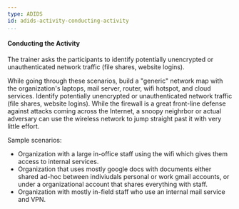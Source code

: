 ```yaml
---
type: ADIDS
id: adids-activity-conducting-activity
...
```


#### Conducting the Activity

The trainer asks the participants to identify potentially unencrypted or unauthenticated network traffic (file shares, website logins).


While going through these scenarios, build a "generic" network map with the organization's laptops, mail server, router, wifi hotspot, and cloud services. Identify potentially unencrypted or unauthenticated network traffic (file shares, website logins).  While the firewall is a great front-line defense against attacks coming across the Internet, a snoopy neighrbor or actual adversary can use the wireless network to jump straight past it with very little effort.

Sample scenarios:
  * Organization with a large in-office staff using the wifi which gives them access to internal services.
  * Organization that uses mostly google docs with documents either shared ad-hoc between indiviudals personal or work gmail accounts, or under a organizational account that shares everything with staff.
  * Organization with mostly in-field staff who use an internal mail service and VPN.
